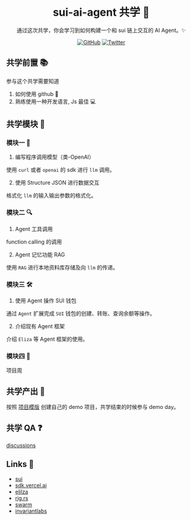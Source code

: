 <div align="center">
  <h1>sui-ai-agent 共学 🤖</h1>

 <p> 通过这次共学，你会学习到如何构建一个和 sui 链上交互的 AI Agent。✨</p>

 <p>
    <a href="https://github.com/CreatorsDAO"><img src="https://badgen.net/badge/icon/github?icon=github&label" alt="GitHub" /></a>
    <a href="https://twitter.com/Labs706"><img src="https://badgen.net/badge/icon/twitter?icon=twitter&label" alt="Twitter" /></a>
  </p>

</div>

## 共学前置 📚

参与这个共学需要知道

1. 如何使用 github 🐙
2. 熟练使用一种开发语言, Js 最佳 💻

## 共学模块 📝

### 模块一 🎯

1. 编写程序调用模型（类-OpenAI）

使用 `curl` 或者 `openai` 的 sdk 进行 `llm` 调用。

2. 使用 Structure JSON 进行数据交互

格式化 `llm` 的输入输出参数的格式化。

### 模块二 🔍

1. Agent 工具调用

function calling 的调用

2. Agent 记忆功能 RAG

使用 `RAG` 进行本地资料库存储及向 `llm` 的传递。

### 模块三 🛠️

1. 使用 Agent 操作 SUI 钱包

通过 `Agent` 扩展完成 `SUI` 钱包的创建、转账、查询余额等操作。

2. 介绍现有 Agent 框架

介绍 `Eliza` 等 Agent 框架的使用。

### 模块四 🚀

项目周

## 共学产出 🎉

按照 [项目模版](https://github.com/orgs/CreatorsDAO/discussions/60) 创建自己的 demo 项目，共学结束的时候参与 demo day。

## 共学 QA ❓

[discussions](https://github.com/orgs/CreatorsDAO/discussions/categories/q-a)

## Links 🔗

- [sui](https://github.com/MystenLabs/sui)
- [sdk.vercel.ai](https://sdk.vercel.ai/docs/ai-sdk-core/tools-and-tool-calling)
- [elilza](https://elizaos.github.io/eliza/)
- [rig.rs](https://docs.rig.rs/)
- [swarm](https://github.com/openai/swarm)
- [invariantlabs](https://explorer.invariantlabs.ai/)
